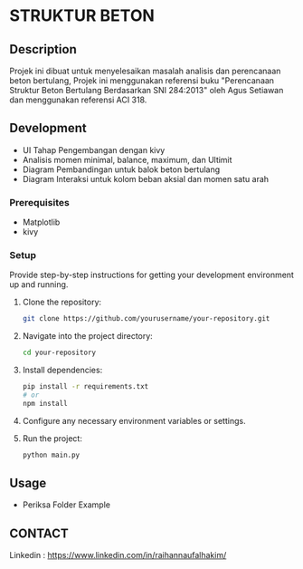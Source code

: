 # STRUKTUR BETON

<!-- Optional: Add a logo or image -->

## Description

Projek ini dibuat untuk menyelesaikan masalah analisis dan perencanaan beton bertulang, Projek ini menggunakan referensi buku "Perencanaan Struktur Beton Bertulang Berdasarkan SNI 284:2013" oleh Agus Setiawan dan menggunakan referensi ACI 318.

## Development

- UI Tahap Pengembangan dengan kivy
- Analisis momen minimal, balance, maximum, dan Ultimit
- Diagram Pembandingan untuk balok beton bertulang
- Diagram Interaksi untuk kolom beban aksial dan momen satu arah


### Prerequisites

- Matplotlib
- kivy

### Setup

Provide step-by-step instructions for getting your development environment up and running.

1. Clone the repository:
    ```bash
    git clone https://github.com/yourusername/your-repository.git
    ```

2. Navigate into the project directory:
    ```bash
    cd your-repository
    ```

3. Install dependencies:
    ```bash
    pip install -r requirements.txt
    # or
    npm install
    ```

4. Configure any necessary environment variables or settings.

5. Run the project:
    ```bash
    python main.py

## Usage

- Periksa Folder Example

## CONTACT
Linkedin : https://www.linkedin.com/in/raihannaufalhakim/
